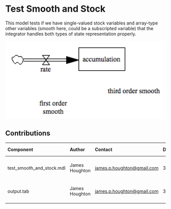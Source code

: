 Test Smooth and Stock
===========

This model tests if we have single-valued stock variables and array-type other variables (smooth here, could be a subscripted variable) that the integrator handles both types of state representation properly.

![Vensim screenshot](vensim_screenshot.png)


Contributions
-------------

| Component                         | Author          | Contact                    | Date    | Software Version        |
|:--------------------------------- |:--------------- |:-------------------------- |:------- |:----------------------- |
| test_smooth_and_stock.mdl         | James Houghton  | james.p.houghton@gmail.com | 3/03/17 | Vensim DSS 6.4E for Mac  |
| output.tab                        | James Houghton  | james.p.houghton@gmail.com | 3/03/17 | Vensim DSS 6.4E for Mac  |
